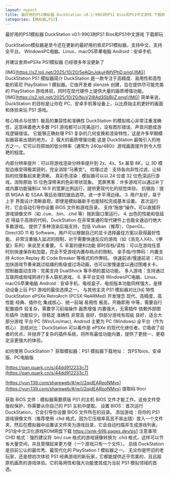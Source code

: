 ```yaml
---
layout: mypost
title: 最好用的PS1模拟器 DuckStation v0.1-9903附PS1 Bios和PS1中文游戏 下载即玩
categories: [模拟器,PS1]
---
```


最好用的PS1模拟器 DuckStation v0.1-9903附PS1 Bios和PS1中文游戏 下载即玩                        

DuckStation模拟器是至今还在更新的最好用的索尼PS1模拟器，支持中文，支持全平台。
WindowsPC电脑、Linux、macOS苹果电脑
Android：安卓手机

并建议舍弃ePSXe PS1模拟器 已经很多年没更新了

[IMG]https://s2.loli.net/2025/10/20/5eAQnJgkuHMVPhD.png[/IMG]
DuckStation PS1 模拟器简介
DuckStation 是一款专注于高精度、易用性和高性能的索尼 PlayStation 1 模拟器。它由开发者 stenzek 创建，旨在提供尽可能完美的 PlayStation 游戏体验，同时在现代硬件上提供大量的画质增强功能。
[IMG]https://s2.loli.net/2025/10/20/NuV2I8Ad3SbBjiZ.png[/IMG]
简单来说，DuckStation 的目标是让你在 PC、安卓手机等设备上，以比原始主机更好的画面和体验来玩 PS1 游戏。

核心特点与优势1. 极高的兼容性和准确性
DuckStation 的模拟核心非常注重准确性，这意味着绝大多数 PS1 游戏都可以完美运行，没有图形错误、声音问题或游戏逻辑错误。
它能够正确处理 PS1 复杂的几何变换和渲染特性，这是许多早期模拟器容易出错的地方。
2. 强大的画质增强功能
这是 DuckStation 最吸引人的地方之一。它可以将原始的低分辨率（通常为 240p/480i）游戏画面提升到令人惊艳的程度。

内部分辨率提升：可以将游戏渲染分辨率提升到 2x、4x、5x 甚至 8K，让 3D 模型边缘变得极其锐利，完全消除“马赛克”。
纹理过滤：支持各向异性过滤，让倾斜的纹理看起来更清晰。
真彩色渲染：模拟器可以以 24 位或 32 位色深运行游戏，消除原始 15 位色深带来的色彩带状现象。
宽屏黑客：许多游戏可以通过补丁或内置功能强制以 16:9 的宽屏比例运行，提供更现代化的视觉体验。
抗锯齿：提供 MSAA 和 SSAA 等后处理抗锯齿选项，进一步平滑边缘。
3. 用户友好，易于上手
界面设计清晰直观，即使是模拟器新手也能轻松完成基本设置。
首次运行时，它会自动引导你设置 BIOS 文件和游戏目录。
支持“拖放”操作，可以直接将游戏镜像文件（如 .cue、.bin、.chd 等）拖到窗口里运行。
4. 出色的性能和低延迟
得益于高效的代码，DuckStation 在非常普通的现代硬件上也能全速运行绝大多数游戏。
提供了多种渲染后端支持，包括 Vulkan（推荐）、OpenGL、Direct3D 11 和 Software，用户可以根据自己的显卡选择最佳方案以获得最好性能。
非常注重输入延迟的控制，对于需要快速反应的游戏（如《洛克人X4》、《拳皇》系列）来说至关重要。
5. 丰富的便利功能
即时存档/读档：可以在游戏任意时刻快速保存和加载，完全不受游戏内置存档点的限制。
金手指/作弊码：内置支持 Action Replay 和 Code Breaker 等格式的作弊码。
快速前进/慢速前进：可以加快游戏节奏来跳过枯燥的练级或过场动画，也可以放慢速度以通过困难关卡。
控制器震动支持：完美支持 DualShock 等手柄的震动功能。
多人游戏：支持通过互联网或局域网进行多人联机游戏。
6. 多平台支持
WindowsPC电脑、Linux、macOS苹果电脑
Android：安卓手机、电视盒子、电视版本功能同样强大，是移动设备上玩 PS1 游戏的最佳选择之一。
与其他主流 PS1 模拟器对比[td]
特性
DuckStation
ePSXe
RetroArch (PCSX-ReARMed)
开发理念
现代、高精度、高性能
经典、插件化
集成核心、统一前端
易用性
极高，开箱即用
中等，需要自行配置插件
较复杂，需要学习前端操作
画质增强
内置强大，无需插件
依赖外部图形插件
功能较少，但稳定
准确性
非常高
良好，但部分游戏有瑕疵
良好，适合大部分游戏
平台
PC (Win/Lin/mac), Android
主要为 PC (Windows)
全平台（作为核心）
总结对比：DuckStation 可以看作是 ePSXe 的现代化继任者。它吸收了前者的优点，并抛弃了复杂的插件系统，将所有最佳功能内置，提供了更统一、更稳定且更强大的体验。

如何使用 DuckStation？
获取模拟器：PS1 模拟器下载地址：
含PS1bios、安卓版、PC电脑版

[https://pan.quark.cn/s/44dd912233c7](https://pan.quark.cn/s/44dd912233c7)

[https://yun.139.com/shareweb/#/w/i/2qidEARpoNMvs](https://yun.139.com/shareweb/#/w/i/2qidEARpoNMvs)  提取码:9ocr  


获取 BIOS 文件：模拟器需要原版 PS1 的主机 BIOS 文件才能工作。这些文件受版权保护，你需要从你自己的 PS1 主机中提取。
设置 BIOS：首次运行 DuckStation，它会引导你设置 BIOS 文件所在的目录。
添加游戏：将你的 PS1 游戏镜像文件（推荐使用 .chd 格式，因为它压缩率高且不易出错）放入一个文件夹，然后在模拟器中设置该文件夹为游戏目录，它会自动扫描并生成游戏列表。
PS1全中文汉化游戏ROM网盘下载
https://sink-698.pages.dev/ps1
注意事项
CHD 格式：强烈建议将 .bin/.cue 格式的游戏镜像转换为 .chd 格式，这样可以节省大量空间，并且管理起来更方便（一个游戏只有一个文件）。
总结
DuckStation 是目前公认的最优秀、最现代化的 PlayStation 1 模拟器之一。 无论你是怀旧的老玩家，还是想初次体验 PS1 经典游戏的新玩家，它都能提供近乎完美的、且远超原机画质的游戏体验。它的易用性和强大功能使其成为当前 PS1 模拟领域的首选。

